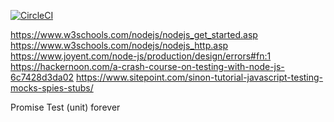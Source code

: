 [![CircleCI](https://circleci.com/gh/dcycle/nodejs_example.svg?style=svg)](https://circleci.com/gh/dcycle/nodejs_example)

https://www.w3schools.com/nodejs/nodejs_get_started.asp
https://www.w3schools.com/nodejs/nodejs_http.asp
https://www.joyent.com/node-js/production/design/errors#fn:1
https://hackernoon.com/a-crash-course-on-testing-with-node-js-6c7428d3da02
https://www.sitepoint.com/sinon-tutorial-javascript-testing-mocks-spies-stubs/

Promise
Test (unit)
forever
